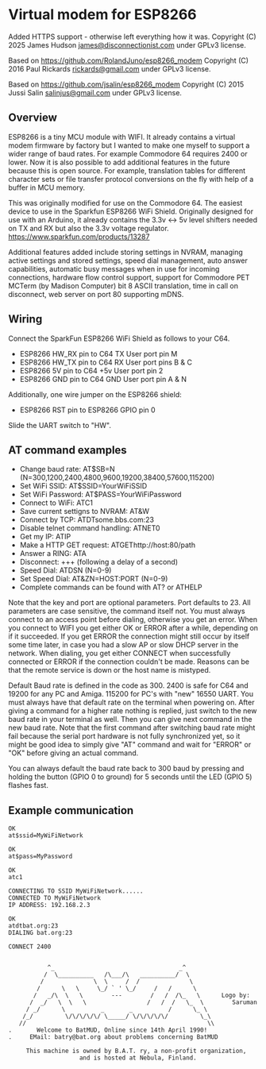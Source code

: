 Virtual modem for ESP8266
=========================

Added HTTPS support - otherwise left everything how it was.
Copyright (C) 2025 James Hudson <james@disconnectionist.com> under GPLv3 license.


Based on https://github.com/RolandJuno/esp8266_modem
Copyright (C) 2016 Paul Rickards <rickards@gmail.com> under GPLv3 license.


Based on https://github.com/jsalin/esp8266_modem
Copyright (C) 2015 Jussi Salin <salinjus@gmail.com> under GPLv3 license.


Overview
--------

ESP8266 is a tiny MCU module with WIFI. It already contains a virtual modem firmware by factory but I wanted to make one myself to support a wider range of baud rates. For example Commodore 64 requires 2400 or lower. Now it is also possible to add additional features in the future because this is open source. For example, translation tables for different character sets or file transfer protocol conversions on the fly with help of a buffer in MCU memory.

This was originally modified for use on the Commodore 64. The easiest device to use in the Sparkfun ESP8266 WiFi Shield. Originally designed for use with an Arduino, it already contains the 3.3v <-> 5v level shifters needed on TX and RX but also the 3.3v voltage regulator. https://www.sparkfun.com/products/13287

Additional features added include storing settings in NVRAM, managing active settings and stored settings, speed dial management, auto answer capabilities, automatic busy messages when in use for incoming connections, hardware flow control support, support for Commodore PET MCTerm (by Madison Computer) bit 8 ASCII translation, time in call on disconnect, web server on port 80 supporting mDNS.

Wiring
------

Connect the SparkFun ESP8266 WiFi Shield as follows to your C64.

* ESP8266 HW_RX pin to C64 TX User port pin M
* ESP8266 HW_TX pin to C64 RX User port pins B & C
* ESP8266 5V pin to C64 +5v User port pin 2
* ESP8266 GND pin to C64 GND User port pin A & N

Additionally, one wire jumper on the ESP8266 shield:

* ESP8266 RST pin to ESP8266 GPIO pin 0

Slide the UART switch to "HW".

AT command examples
-------------------

* Change baud rate: AT$SB=N (N=300,1200,2400,4800,9600,19200,38400,57600,115200)
* Set WiFi SSID: AT$SSID=YourWiFiSSID
* Set WiFi Password: AT$PASS=YourWiFiPassword
* Connect to WiFi: ATC1
* Save current settigns to NVRAM: AT&W
* Connect by TCP: ATDTsome.bbs.com:23
* Disable telnet command handling: ATNET0
* Get my IP: ATIP
* Make a HTTP GET request: ATGEThttp://host:80/path
* Answer a RING: ATA
* Disconnect: +++ (following a delay of a second)
* Speed Dial: ATDSN (N=0-9)
* Set Speed Dial: AT&ZN=HOST:PORT (N=0-9)
* Complete commands can be found with AT? or ATHELP

Note that the key and port are optional parameters. Port defaults to 23. All parameters are case sensitive, the command itself not. You must always connect to an access point before dialing, otherwise you get an error. When you connect to WIFI you get either OK or ERROR after a while, depending on if it succeeded. If you get ERROR the connection might still occur by itself some time later, in case you had a slow AP or slow DHCP server in the network. When dialing, you get either CONNECT when successfully connected or ERROR if the connection couldn't be made. Reasons can be that the remote service is down or the host name is mistyped.

Default Baud rate is defined in the code as 300. 2400 is safe for C64 and 19200 for any PC and Amiga. 115200 for PC's with "new" 16550 UART.  You must always have that default rate on the terminal when powering on. After giving a command for a higher rate nothing is replied, just switch to the new baud rate in your terminal as well. Then you can give next command in the new baud rate. Note that the first command after switching baud rate might fail because the serial port hardware is not fully synchronized yet, so it might be good idea to simply give "AT" command and wait for "ERROR" or "OK" before giving an actual command.

You can always default the baud rate back to 300 baud by pressing and holding the button (GPIO 0 to ground) for 5 seconds until the LED (GPIO 5) flashes fast.

Example communication
---------------------
    
    OK
    at$ssid=MyWiFiNetwork
    
    OK
    at$pass=MyPassword
    
    OK
    atc1
    
    CONNECTING TO SSID MyWiFiNetwork......
    CONNECTED TO MyWiFiNetwork
    IP ADDRESS: 192.168.2.3
    
    OK
    atdtbat.org:23
    DIALING bat.org:23
    
    CONNECT 2400
    
    
               ^_                                   _^
              /  \__________   /\___/\   __________/  \
             /              \  \     /  /              \
            /      \   \     \_/ ` ' \_/     /   /      \
           /   _/\  \   \        ---        /   /  /\_   \      Logo by:
          /  _/   \  \   \                 /   /  /   \_  \        Saruman
         / _/      \          _       _          /      \_ \
        /_/         \/\/\/\/\/ \_____/ \/\/\/\/\/         \_\
       //                                                   \\
    .       Welcome to BatMUD, Online since 14th April 1990!
    .     EMail: batry@bat.org about problems concerning BatMUD
    
         This machine is owned by B.A.T. ry, a non-profit organization, 
                        and is hosted at Nebula, Finland.


